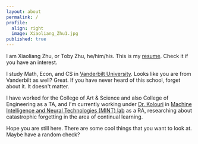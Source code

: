 ```yaml
---
layout: about
permalink: /
profile:
  align: right
  image: Xiaoliang_Zhu1.jpg
published: true
---
```


I am Xiaoliang Zhu, or Toby Zhu, he/him/his. This is my [resume](/resume.pdf). Check it if you have an interest.

I study Math, Econ, and CS in [Vanderbilt University](https://www.vanderbilt.edu/). Looks like you are from Vanderbilt as well? Great. If you have never heard of this school, forget about it. It doesn't matter.

I have worked for the College of Art & Science and also College of Engineering as a TA, and I'm currently working under [Dr. Kolouri](https://skolouri.github.io/) in [Machine Intelligence and Neural Technologies (MINT) lab](http://lab.vanderbilt.edu/mint-lab) as a RA, researching about catastrophic forgetting in the area of continual learning.

Hope you are still here. There are some cool things that you want to look at. Maybe have a random check?
